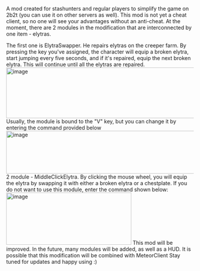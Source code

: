 A mod created for stashunters and regular players to simplify the game on 2b2t (you can use it on other servers as well). This mod is not yet a cheat client, so no one will see your advantages without an anti-cheat.
At the moment, there are 2 modules in the modification that are interconnected by one item - elytras.

The first one is ElytraSwapper. He repairs elytras on the creeper farm. By pressing the key you've assigned, the character will equip a broken elytra, start jumping every five seconds, and if it's repaired, equip the next broken elytra. This will continue until all the elytras are repaired.
<img width="1342" height="136" alt="image" src="https://github.com/user-attachments/assets/84c0fbfd-863c-4956-af35-ca6348a657e1" />
Usually, the module is bound to the "V" key, but you can change it by entering the command provided below
<img width="561" height="115" alt="image" src="https://github.com/user-attachments/assets/bd37bd3e-64e1-46b3-b41e-180f90f1ff94" />
2 module - MiddleClickElytra. By clicking the mouse wheel, you will equip the elytra by swapping it with either a broken elytra or a chestplate. If you do not want to use this module, enter the command shown below:
<img width="336" height="140" alt="image" src="https://github.com/user-attachments/assets/800f1f1d-c221-41cb-929e-eafd99e7885b" />
This mod will be improved. In the future, many modules will be added, as well as a HUD. It is possible that this modification will be combined with MeteorClient
Stay tuned for updates and happy using :)

